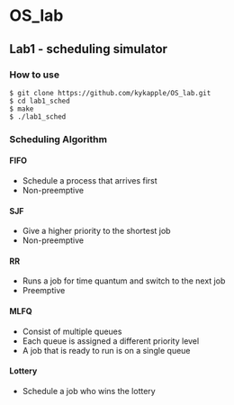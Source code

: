 # OS_lab

## Lab1 - scheduling simulator

### How to use

  ```
  $ git clone https://github.com/kykapple/OS_lab.git
  $ cd lab1_sched
  $ make
  $ ./lab1_sched
  ```
  
### Scheduling Algorithm

#### FIFO
- Schedule a process that arrives first
- Non-preemptive

#### SJF
- Give a higher priority to the shortest job
- Non-preemptive

#### RR
- Runs a job for time quantum and switch to the next job
- Preemptive

#### MLFQ
- Consist of multiple queues
- Each queue is assigned a different priority level
- A job that is ready to run is on a single queue

#### Lottery
- Schedule a job who wins the lottery
